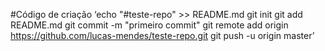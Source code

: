 #Código de criação
‘echo "#teste-repo" >> README.md
git init
git add README.md
git commit -m "primeiro commit"
git remote add origin https://github.com/lucas-mendes/teste-repo.git
git push -u origin master’
